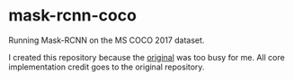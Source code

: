 # mask-rcnn-coco

Running Mask-RCNN on the MS COCO 2017 dataset.

I created this repository because the [original](https://github.com/matterport/Mask_RCNN) was too busy for me. All core implementation credit goes to the original repository.
